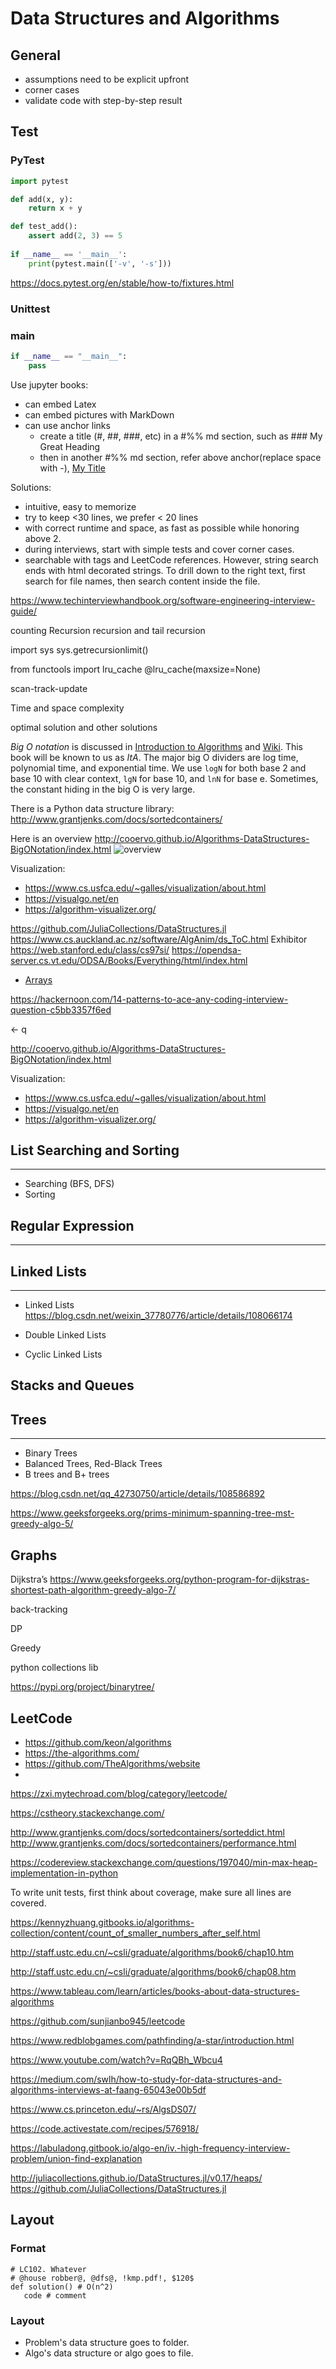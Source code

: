 # Data Structures and Algorithms

## General
- assumptions need to be explicit upfront
- corner cases
- validate code with step-by-step result


## Test

### PyTest
```python
import pytest

def add(x, y):
    return x + y

def test_add():
    assert add(2, 3) == 5
    
if __name__ == '__main__':
    print(pytest.main(['-v', '-s']))
```
https://docs.pytest.org/en/stable/how-to/fixtures.html

### Unittest

### main
```python
if __name__ == "__main__":
    pass
```

Use jupyter books:
- can embed Latex
- can embed pictures with MarkDown
- can use anchor links
    - create a title (#, ##, ###, etc) in a #%% md section, such as ### My Great Heading
    - then in another #%% md section, refer above anchor(replace space with -), [My Title](#Data-Structures-and-Algorithms)

Solutions:    
  - intuitive, easy to memorize 
  - try to keep <30 lines, we prefer < 20 lines 
  - with correct runtime and space, as fast as possible while honoring above 2.
  - during interviews, start with simple tests and cover corner cases.  
  - searchable with tags and LeetCode references. However, string search ends with
    html decorated strings. To drill down to the right text, first search for file names,
    then search content inside the file.

https://www.techinterviewhandbook.org/software-engineering-interview-guide/

counting
Recursion
recursion and tail recursion

import sys
sys.getrecursionlimit()

from functools import lru_cache
@lru_cache(maxsize=None)


scan-track-update


Time and space complexity

optimal solution and other solutions

*Big O notation* is discussed in 
[Introduction to Algorithms](docs/Introduction_to_Algorithms-3E-Comen.pdf)
and [Wiki](https://en.wikipedia.org/wiki/Sorting_algorithm).
This book will be known to us as *ItA*. The major big O dividers are log time,
polynomial time, and exponential time. We use ```logN``` for both base 2 and 
base 10 with clear context, ```lgN``` for base 10, and ```lnN``` for base e.
Sometimes, the constant hiding in the big O is very large.

There is a Python data structure library: http://www.grantjenks.com/docs/sortedcontainers/

Here is an overview
http://cooervo.github.io/Algorithms-DataStructures-BigONotation/index.html
![overview](docs/cooervo.github.io-Algorithms-DataStructures-BigONotation.png)

Visualization:
- https://www.cs.usfca.edu/~galles/visualization/about.html  
- https://visualgo.net/en  
- https://algorithm-visualizer.org/ 

https://github.com/JuliaCollections/DataStructures.jl
https://www.cs.auckland.ac.nz/software/AlgAnim/ds_ToC.html
Exhibitor
https://web.stanford.edu/class/cs97si/
https://opendsa-server.cs.vt.edu/ODSA/Books/Everything/html/index.html

- [Arrays](docs/data_strcuture/3.array/arrays.md)

https://hackernoon.com/14-patterns-to-ace-any-coding-interview-question-c5bb3357f6ed

← q

http://cooervo.github.io/Algorithms-DataStructures-BigONotation/index.html

Visualization:
- https://www.cs.usfca.edu/~galles/visualization/about.html  
- https://visualgo.net/en  
- https://algorithm-visualizer.org/  


## List Searching and Sorting
___
- Searching (BFS, DFS)
- Sorting

## Regular Expression
___


## Linked Lists
___
- Linked Lists  
https://blog.csdn.net/weixin_37780776/article/details/108066174


- Double Linked Lists
- Cyclic Linked Lists	



## Stacks and Queues
	
## Trees
___
- Binary Trees
- Balanced Trees, Red-Black Trees
- B trees and B+ trees

https://blog.csdn.net/qq_42730750/article/details/108586892

https://www.geeksforgeeks.org/prims-minimum-spanning-tree-mst-greedy-algo-5/
	
## Graphs

Dijkstra’s
https://www.geeksforgeeks.org/python-program-for-dijkstras-shortest-path-algorithm-greedy-algo-7/




back-tracking

DP

Greedy

python collections lib

https://pypi.org/project/binarytree/


## LeetCode

- https://github.com/keon/algorithms
- https://the-algorithms.com/
- https://github.com/TheAlgorithms/website
- 

https://zxi.mytechroad.com/blog/category/leetcode/

https://cstheory.stackexchange.com/


http://www.grantjenks.com/docs/sortedcontainers/sorteddict.html
http://www.grantjenks.com/docs/sortedcontainers/performance.html


https://codereview.stackexchange.com/questions/197040/min-max-heap-implementation-in-python

To write unit tests, first think about coverage, make sure all lines are covered.

https://kennyzhuang.gitbooks.io/algorithms-collection/content/count_of_smaller_numbers_after_self.html

http://staff.ustc.edu.cn/~csli/graduate/algorithms/book6/chap10.htm

http://staff.ustc.edu.cn/~csli/graduate/algorithms/book6/chap08.htm

https://www.tableau.com/learn/articles/books-about-data-structures-algorithms

https://github.com/sunjianbo945/leetcode

https://www.redblobgames.com/pathfinding/a-star/introduction.html

https://www.youtube.com/watch?v=RqQBh_Wbcu4

https://medium.com/swlh/how-to-study-for-data-structures-and-algorithms-interviews-at-faang-65043e00b5df

https://www.cs.princeton.edu/~rs/AlgsDS07/

https://code.activestate.com/recipes/576918/

https://labuladong.gitbook.io/algo-en/iv.-high-frequency-interview-problem/union-find-explanation

http://juliacollections.github.io/DataStructures.jl/v0.17/heaps/
https://github.com/JuliaCollections/DataStructures.jl

## Layout

### Format
```
# LC102. Whatever
# @house robber@, @dfs@, !kmp.pdf!, $120$
def solution() # O(n^2)
   code # comment
```

### Layout
- Problem's data structure goes to folder.
- Algo's data structure or algo goes to file.
